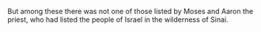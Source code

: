 But among these there was not one of those listed by Moses and Aaron the priest, who had listed the people of Israel in the wilderness of Sinai.
